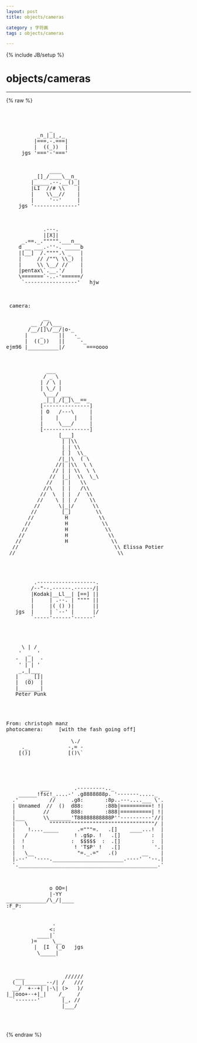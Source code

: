 ```yaml
---
layout: post
title: objects/cameras
category : 字符画
tags : objects/cameras
---
```

{% include JB/setup %}
# objects/cameras
---
{% raw %}
<pre>



              _
          _n_|_|_,_
         |===.-.===|
         |  ((_))  |
     jgs &#039;===&#039;-&#039;===&#039;


              ____
         _[]_/____\__n_
        |_____.--.__()_|
        |LI  //# \\    |
        |    \\__//    |
        |     &#039;--&#039;     |
    jgs &#039;--------------&#039;



            .---.
            |[X]|
     _.==._.&quot;&quot;&quot;&quot;&quot;.___n__
    d __ ___.-&#039;&#039;-. _____b
    |[__]  /.&quot;&quot;&quot;&quot;.\ _   |
    |     // /&quot;&quot;\ \\_)  |
    |     \\ \__/ //    |
    |pentax\`.__.&#039;/     |
    \=======`-..-&#039;======/
     `-----------------&#039;   hjw



 camera:

            __
        __ /_/\___
       /__/[]\/__/|o-_
      |    _     ||   -_
      |  ((_))   ||     -_
ejm96 |__________|/       ===oooo



             ___
            / _ \
           | / \ |
           | \_/ |
            \___/ ___
            _|_|_/[_]\__==_
           [---------------]
           | O   /---\     |
           |    |     |    |
           |     \___/     |
           [---------------]
                 [___]
                  | |\\
                  | | \\
                  [ ]  \\_
                 /|_|\  ( \
                //| |\\  \ \
               // | | \\  \ \
              //  |_|  \\  \_\
             //   | |   \\
            //\   | |   /\\
           //  \  | |  /  \\
          //    \ | | /    \\
         //      \|_|/      \\
        //        [_]        \\
       //          H          \\
      //           H           \\
     //            H            \\
    //             H             \\
   //              H              \\
  //                               \\ Elissa Potier
 //                                 \\




         .-------------------.
        /--&quot;--.------.------/|
        |Kodak|__Ll__| [==] ||
        |     | .--. | &quot;&quot;&quot;&quot; ||
        |     |( () )|      ||
   jgs  |     | `--&#039; |      |/
        `-----&#039;------&#039;------&#039;




     \ | /
    &#039;  _  &#039;
   -  |_|  -
    &#039; | | &#039;
    _,_|___
   |   _ []|
   |  (O)  |
   |_______|
   Peter Punk




From: christoph manz
photocamera:     [with the fash going off]

                     \./
     ._             -,= -
    [()]            [()\`





           ___        .---------.._
    ______!fsc!_....-&#039; .g8888888p. &#039;-------....._
  .&#039;          //     .g8:       :8p..---....___ \&#039;.
  | Unnamed  //  ()  d88:       :88b|==========! !|
  |         //       888:       :888|==========| !|
  |___      \\_______&#039;T88888888888P&#039;&#039;----------&#039;//|   
  |   \       &quot;&quot;&quot;&quot;&quot;&quot;&quot;&quot;&quot;&quot;&quot;&quot;&quot;&quot;&quot;&quot;&quot;&quot;&quot;&quot;&quot;&quot;&quot;&quot;&quot;&quot;&quot;&quot;&quot;&quot;&quot;&quot;&quot;&quot;/ |   
  |    !...._____      .=&quot;&quot;&quot;=.   .[]    ____...!  |   
  |   /               ! .g$p. !   .[]          :  |   
  |  !               :  $$$$$  :  .[]          :  |   
  |  !                ! &#039;T$P&#039; !   .[]           &#039;.|   
  |   \__              &quot;=._.=&quot;   .()        __    |   
  |.--&#039;  &#039;----._______________________.----&#039;  &#039;--.|
  &#039;._____________________________________________.&#039;   



              o OO=|
              |-YY
_____________/\_/|____
:F_P:


               .
              &lt;:
          ____|`
        )=     \__
         |  [I  (_O   jgs
          \_____|



   ___             //////
  (__|_______--/| /   ///
  __/  +--+| |-\| (&gt;   )/
|_|ooo+--+|_|    /_    /
  `-------&#039;       |_, //
                  |___/


 </pre>
{% endraw %}
